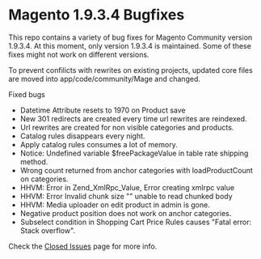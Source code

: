 # Magento 1.9.3.4 Bugfixes

This repo contains a variety of bug fixes for Magento Community version 1.9.3.4.
At this moment, only version 1.9.3.4 is maintained. Some of these fixes might not work on different versions.

To prevent confilicts with rewrites on existing projects, updated core files are moved into app/code/community/Mage and changed.

Fixed bugs

* Datetime Attribute resets to 1970 on Product save
* New 301 redirects are created every time url rewrites are reindexed.
* Url rewrites are created for non visible categories and products.
* Catalog rules disappears every night.
* Apply catalog rules consumes a lot of memory.
* Notice: Undefined variable $freePackageValue in table rate shipping method.
* Wrong count returned from anchor categories with loadProductCount on categories.
* HHVM: Error in Zend_XmlRpc_Value, Error creating xmlrpc value
* HHVM: Error Invalid chunk size "" unable to read chunked body
* HHVM: Media uploader on edit product in admin is gone.
* Negative product position does not work on anchor categories.
* Subselect condition in Shopping Cart Price Rules causes "Fatal error: Stack overflow".

Check the [Closed Issues](https://github.com/webbhuset/bugfix/issues?q=is%3Aissue+is%3Aclosed) page for more info.
